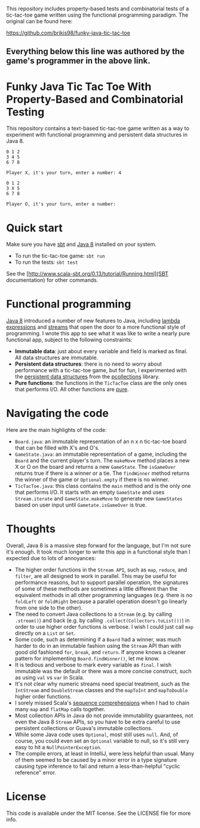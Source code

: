 

This repository includes property-based tests and combinatorial tests of a tic-tac-toe game written using the
functional programming paradigm.  The original can be found here:

https://github.com/brikis98/funky-java-tic-tac-toe

Everything below this line was authored by the game's programmer in the above link.
---------------------------------------------------------------------------------------------

# Funky Java Tic Tac Toe With Property-Based and Combinatorial Testing

This repository contains a text-based tic-tac-toe game written as a way to experiment with functional programming and
persistent data structures in Java 8.
 
```
0 1 2
3 4 5
6 7 8

Player X, it's your turn, enter a number: 4

0 1 2
3 X 5
6 7 8

Player O, it's your turn, enter a number: 
```

# Quick start

Make sure you have [sbt](http://www.scala-sbt.org/) and 
[Java 8](http://www.oracle.com/technetwork/java/javase/overview/java8-2100321.html) installed on your system.

* To run the tic-tac-toe game: `sbt run`
* To run the tests: `sbt test`

See the [http://www.scala-sbt.org/0.13/tutorial/Running.html](SBT documentation) for other commands.

# Functional programming

[Java 8](http://www.oracle.com/technetwork/java/javase/overview/java8-2100321.html) introduced a number of new features 
to Java, including [lambda expressions](http://docs.oracle.com/javase/tutorial/java/javaOO/lambdaexpressions.html) and 
[streams](http://docs.oracle.com/javase/8/docs/api/java/util/stream/package-summary.html) that open the door to a more
functional style of programming. I wrote this app to see what it was like to write a nearly pure functional app, subject 
to the following constraints:

* **Immutable data**: just about every variable and field is marked as final. All data structures are immutable.
* **Persistent data structures**: there is no need to worry about performance with a tic-tac-toe game, but for fun, I 
experimented with the [persistent data structures](http://en.wikipedia.org/wiki/Persistent_data_structure) from the 
[pcollections](http://pcollections.org/) library.
* **Pure functions**: the functions in the `TicTacToe` class are the only ones that performs I/O. All other functions 
are [pure](http://en.wikipedia.org/wiki/Pure_function).

# Navigating the code

Here are the main highlights of the code:

* `Board.java`: an immutable representation of an n x n tic-tac-toe board that can be filled with X's and O's. 
* `GameState.java`: an immutable representation of a game, including the `Board` and the current player's turn. The
`makeMove` method places a new X or O on the board and returns a new `GameState`. The `isGameOver` returns true if there 
is a winner or a tie. The `findWinner` method returns the winner of the game or `Optional.empty` if there is no winner.
* `TicTacToe.java`: this class contains the `main` method and is the only one that performs I/O. It starts with an empty
`GameState` and uses `Stream.iterate` and `GameState.makeMove` to generate new `GameStates` based on user input until
`Gametate.isGameOver` is true.

# Thoughts

Overall, Java 8 is a massive step forward for the language, but I'm not sure it's enough. It took much longer to write 
this app in a functional style than I expected due to lots of annoyances:

* The higher order functions in the `Stream API`, such as `map`, `reduce`, and `filter`, are all designed to work in 
parallel. This may be useful for performance reasons, but to support parallel operation, the signatures of some of these
methods are sometimes a little different than the equivalent methods in all other programming languages (e.g. there is 
no `foldLeft` or `foldRight` because a parallel operation doesn't go linearly from one side to the other).
* The need to convert Java collections to a `Stream` (e.g. by calling `.stream()`) and back (e.g. by calling 
`.collect(Collectors.toList())`) in order to use higher order functions is verbose. I wish I could just call `map` 
directly on a `List` or `Set`.
* Some code, such as determining if a `Board` had a winner, was much harder to do in an immutable fashion using the 
`Stream` API than with good old fashioned `for`, `break`, and `return`. If anyone knows a cleaner pattern for 
implementing `Board.findWinner()`, let me know.
* It is tedious and verbose to mark every variable as `final`. I wish immutable was the default or there was a more
concise construct, such as using `val` vs `var` in Scala.
* It's not clear why numeric streams need special treatment, such as the `IntStream` and `DoubleStream` classes and the
`mapToInt` and `mapToDouble` higher order functions.
* I sorely missed Scala's [sequence comprehensions](http://docs.scala-lang.org/tutorials/tour/sequence-comprehensions.html)
when I had to chain many `map` and `flatMap` calls together. 
* Most collection APIs in Java do not provide immutability guarantees, not even the Java 8 `Stream` APIs, so you have 
to be extra careful to use persistent collections or Guava's immutable collections.
* While some Java code uses `Optional`, most still uses `null`. And, of course, you could even set an `Optional` 
variable to null, so it's still very easy to hit a `NullPointerException`.  
* The compile errors, at least in IntelliJ, were less helpful than usual. Many of them seemed to be caused by a 
minor error in a type signature causing type inference to fail and return a less-than-helpful "cyclic reference" error.
 
# License
 
This code is available under the MIT license. See the LICENSE file for more info.